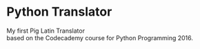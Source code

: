 # Python Translator
My first Pig Latin Translator<br>
based on the Codecademy course for Python Programming 2016.

